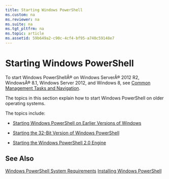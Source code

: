 ```yaml
---
title: Starting Windows PowerShell
ms.custom: na
ms.reviewer: na
ms.suite: na
ms.tgt_pltfrm: na
ms.topic: article
ms.assetid: 59b649a2-c90c-4cf4-bf95-a740c59148e7
---
```

# Starting Windows PowerShell
To start Windows PowerShellÂ® on Windows ServerÂ® 2012 R2, WindowsÂ® 8.1, Windows Server 2012, and Windows 8, see [Common Management Tasks and Navigation](http://technet.microsoft.com/library/hh831491.aspx).

The topics in this section explain how to start Windows PowerShell on older operating systems.

The topics include:

-   [Starting Windows PowerShell on Earlier Versions of Windows](../Topic/Starting-Windows-PowerShell-on-Earlier-Versions-of-Windows.md)

-   [Starting the 32-Bit Version of Windows PowerShell](../Topic/Starting-the-32-Bit-Version-of-Windows-PowerShell.md)

-   [Starting the Windows PowerShell 2.0 Engine](../Topic/Starting-the-Windows-PowerShell-2.0-Engine.md)

## See Also
[Windows PowerShell System Requirements](../Topic/Windows-PowerShell-System-Requirements.md)
[Installing Windows PowerShell](../Topic/Installing-Windows-PowerShell.md)

